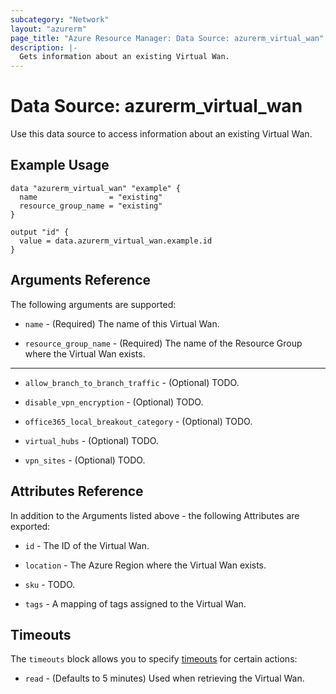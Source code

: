 ```yaml
---
subcategory: "Network"
layout: "azurerm"
page_title: "Azure Resource Manager: Data Source: azurerm_virtual_wan"
description: |-
  Gets information about an existing Virtual Wan.
---
```


# Data Source: azurerm_virtual_wan

Use this data source to access information about an existing Virtual Wan.

## Example Usage

```hcl
data "azurerm_virtual_wan" "example" {
  name                = "existing"
  resource_group_name = "existing"
}

output "id" {
  value = data.azurerm_virtual_wan.example.id
}
```

## Arguments Reference

The following arguments are supported:

* `name` - (Required) The name of this Virtual Wan.

* `resource_group_name` - (Required) The name of the Resource Group where the Virtual Wan exists.

---

* `allow_branch_to_branch_traffic` - (Optional) TODO.

* `disable_vpn_encryption` - (Optional) TODO.

* `office365_local_breakout_category` - (Optional) TODO.

* `virtual_hubs` - (Optional) TODO.

* `vpn_sites` - (Optional) TODO.

## Attributes Reference

In addition to the Arguments listed above - the following Attributes are exported: 

* `id` - The ID of the Virtual Wan.

* `location` - The Azure Region where the Virtual Wan exists.

* `sku` - TODO.

* `tags` - A mapping of tags assigned to the Virtual Wan.

## Timeouts

The `timeouts` block allows you to specify [timeouts](https://www.terraform.io/docs/configuration/resources.html#timeouts) for certain actions:

* `read` - (Defaults to 5 minutes) Used when retrieving the Virtual Wan.
